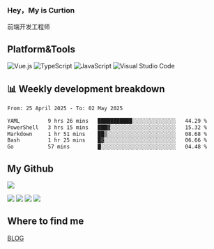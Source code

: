 ### Hey，My is Curtion
前端开发工程师
## Platform&Tools

![Vue.js](https://img.shields.io/badge/-Vue.js-4FC08D?style=flat-square&logo=Vue.js&logoColor=white)
![TypeScript](https://img.shields.io/badge/-TypeScript-007ACC?style=flat-square&logo=typescript&logoColor=white)
![JavaScript](https://img.shields.io/badge/-JavaScript-F7DF1E?style=flat-square&logo=javascript&logoColor=black)
![Visual Studio Code](https://img.shields.io/badge/-VSCode-007ACC?style=flat-square&logo=Visual-Studio-Code&logoColor=white)

## 📊 Weekly development breakdown

<!--START_SECTION:waka-->

```txt
From: 25 April 2025 - To: 02 May 2025

YAML         9 hrs 26 mins   ███████████░░░░░░░░░░░░░░   44.29 %
PowerShell   3 hrs 15 mins   ███▓░░░░░░░░░░░░░░░░░░░░░   15.32 %
Markdown     1 hr 51 mins    ██▒░░░░░░░░░░░░░░░░░░░░░░   08.68 %
Bash         1 hr 25 mins    █▓░░░░░░░░░░░░░░░░░░░░░░░   06.66 %
Go           57 mins         █░░░░░░░░░░░░░░░░░░░░░░░░   04.48 %
```

<!--END_SECTION:waka-->

## My Github

![](http://github-profile-summary-cards.vercel.app/api/cards/profile-details?username=curtion&theme=nord_bright)

![](http://github-profile-summary-cards.vercel.app/api/cards/stats?username=curtion&theme=nord_bright)
![](http://github-profile-summary-cards.vercel.app/api/cards/productive-time?username=curtion&theme=nord_bright&utcOffset=8)
![](http://github-profile-summary-cards.vercel.app/api/cards/repos-per-language?username=curtion&theme=nord_bright)
![](http://github-profile-summary-cards.vercel.app/api/cards/most-commit-language?username=curtion&theme=nord_bright)

## Where to find me

[BLOG](https://blog.3gxk.net)
